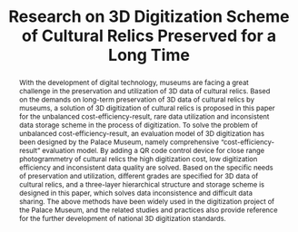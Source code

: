 ---
abstract: 'With the development of digital technology, museums are facing a great
  challenge in the preservation and utilization of 3D data of cultural relics. Based
  on the demands on long-term preservation of 3D data of cultural relics by museums,
  a solution of 3D digitization of cultural relics is proposed in this paper for the
  unbalanced cost-efficiency-result, rare data utilization and inconsistent data storage
  scheme in the process of digitization. To solve the problem of unbalanced cost-efficiency-result,
  an evaluation model of 3D digitization has been designed by the Palace Museum, namely
  comprehensive “cost-efficiency-result” evaluation model. By adding a QR code control
  device for close range photogrammetry of cultural relics the high digitization cost,
  low digitization efficiency and inconsistent data quality are solved. Based on the
  specific needs of preservation and utilization, different grades are specified for
  3D data of cultural relics, and a three-layer hierarchical structure and storage
  scheme is designed in this paper, which solves data inconsistence and difficult
  data sharing. The above methods have been widely used in the digitization project
  of the Palace Museum, and the related studies and practices also provide reference
  for the further development of national 3D digitization standards.

  '
creators:
- Zhang, Peipei
- Hou, Chenchen
- Liu, Huan
date: null
document_url: https://services.phaidra.univie.ac.at/api/object/o:1424917/download
grand_parent: iPRES
institutions:
- The Palace Museum
- China Ordnance Industry Survey and Geotechnical Institute
keywords:
- museum
- cultural relics
- 3d data
- photogrammetry
- accuracy control
landing_page_url: https://phaidra.univie.ac.at/o:1424917
language: eng
layout: publication
license: CC BY 4.0 International
notes_url: null
parent: iPRES 2021
presentation_url: null
size: 468128
source_name: iPRES
title: Research on 3D Digitization Scheme of Cultural Relics Preserved for a Long
  Time
type: paper
year: 2021
---
